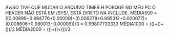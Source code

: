 *AVISO* TIVE QUE MUDAR O ARQUIVO TIMER.H PORQUE NO MEU PC O HEADER NÃO ESTÁ EM /SYS/, ESTÁ DIRETO NA INCLUDE.
MÉDIA500 = ((0.00899+0.994776+0.00009)+(0.006278+0.995312+0.000077)+(0.008606+0.980013+0.00009))/3 = 0.99807733333
MÉDIA1000 = (()+()+())/3
MÉDIA2000 = (()+()+())/3
